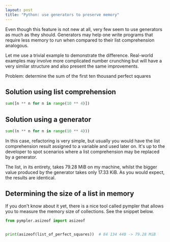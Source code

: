 ```yaml
---
layout: post
title: "Python: use generators to preserve memory"
---
```


Even though this feature is not new at all, very few seem to use
generators as much as they should. Generators may help one write
programs that require less memory to run when compared to their list
comprehension analogous.

Let me use a trivial example to demonstrate the difference. Real-world
examples may involve more complicated number crunching but will have
a very similar structure and also present the same improvements.

Problem: determine the sum of the first ten thousand perfect squares

## Solution using list comprehension

```python
sum([n ** n for n in range(10 ** 4)])
```

## Solution using a generator

```python
sum((n ** n for n in range(10 ** 4)))
```

In this case, refactoring is very simple, but usually you would have
the list comprehension result assigned to a variable and used later on.
It's up to the developer to spot scenarios where a list comprehension
may be replaced by a generator.

The list, in its entirety, takes 79.28 MiB on my machine, whilst the
bigger value produced by the generator takes only 17.33 KiB. As you
would expect, the results are identical.

## Determining the size of a list in memory

If you don't know about it yet, there is a nice tool called pympler that
allows you to measure the memory size of collections. See the snippet
below.

```python
from pympler.asizeof import asizeof


print(asizeof(list_of_perfect_squares))  # 84 134 440 -> 79.28 MiB
```
